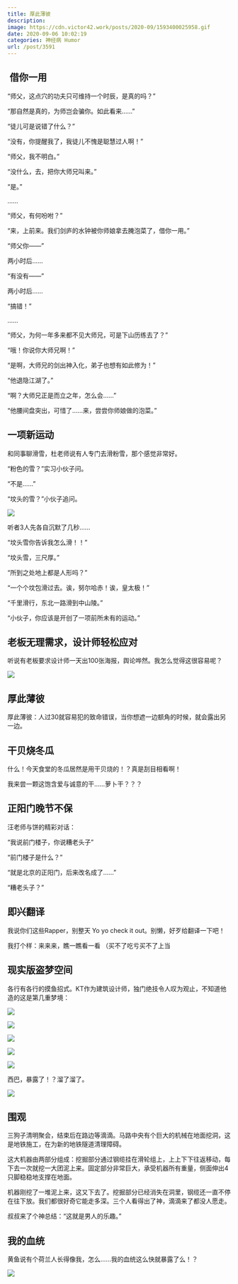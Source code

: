 ```yaml
---
title: 厚此薄彼
description: 
image: https://cdn.victor42.work/posts/2020-09/1593400025958.gif
date: 2020-09-06 10:02:19
categories: 神经病 Humor
url: /post/3591
---
```


##  借你一用


“师父，这点穴的功夫只可维持一个时辰，是真的吗？”

“那自然是真的，为师岂会骗你。如此看来……”

“徒儿可是说错了什么？”

“没有，你提醒我了，我徒儿不愧是聪慧过人啊！”

“师父，我不明白。”

“没什么，去，把你大师兄叫来。”

“是。”

……

“师父，有何吩咐？”

“来，上前来。我们剑庐的水钟被你师娘拿去腌泡菜了，借你一用。”

“师父你——”

两小时后……

“有没有——”

两小时后……

“搞错！”

……

“师父，为何一年多来都不见大师兄，可是下山历练去了？”

“哦！你说你大师兄啊！”

“是啊，大师兄的剑出神入化，弟子也想有如此修为！”

“他退隐江湖了。”

“啊？大师兄正是而立之年，怎么会……”

“他腰间盘突出，可惜了……来，尝尝你师娘做的泡菜。”


## 一项新运动


和同事聊滑雪，杜老师说有人专门去滑粉雪，那个感觉非常好。

“粉色的雪？”实习小伙子问。

“不是……”

“坟头的雪？”小伙子追问。

![](https://cdn.victor42.work/posts/2020-09/坟园雪-12260420.jpg)

听者3人先各自沉默了几秒……

“坟头雪你告诉我怎么滑！！”

“坟头雪，三尺厚。”

“所到之处地上都是人形吗？”

“一个个坟包滑过去。诶，努尔哈赤！诶，皇太极！”

“千里滑行，东北一路滑到中山陵。”

“小伙子，你应该是开创了一项前所未有的运动。”



## 老板无理需求，设计师轻松应对

听说有老板要求设计师一天出100张海报，舆论哗然。我怎么觉得这很容易呢？

![](https://cdn.victor42.work/posts/2020-09/screenshot_20200106_215513.jpg)

## 厚此薄彼

厚此薄彼：人过30就容易犯的致命错误，当你想遮一边额角的时候，就会露出另一边。 


## 干贝烧冬瓜

什么！今天食堂的冬瓜居然是用干贝烧的！？真是刮目相看啊！

我来尝一颗这饱含爱与诚意的干……萝卜干？？？


## 正阳门晚节不保

汪老师与饼的精彩对话：

“我说前门楼子，你说糟老头子”

“前门楼子是什么？”

“就是北京的正阳门，后来改名成了……”

“糟老头子？”


## 即兴翻译

我说你们这些Rapper，别整天 Yo yo check it out。别懒，好歹给翻译一下吧！

我打个样：来来来，瞧一瞧看一看 （买不了吃亏买不了上当


## 现实版盗梦空间

各行有各行的摸鱼招式。KT作为建筑设计师，独门绝技令人叹为观止，不知道他造的这是第几重梦境：

![](https://cdn.victor42.work/posts/2020-09/mmexport1593398859570.png)

![](https://cdn.victor42.work/posts/2020-09/mmexport1593398867695.png)

![](https://cdn.victor42.work/posts/2020-09/mmexport1593398874383.png)

![](https://cdn.victor42.work/posts/2020-09/mmexport1593398881771.png)

![](https://cdn.victor42.work/posts/2020-09/mmexport1593398888070.png)

西巴，暴露了！？溜了溜了。

![](https://cdn.victor42.work/posts/2020-09/1593400025958.gif)

## 围观

三狗子清明聚会，结束后在路边等滴滴。马路中央有个巨大的机械在地面挖洞，这是地铁施工，在为新的地铁隧道清理障碍。

这大机器由两部分组成：挖掘部分通过钢缆挂在滑轮组上，上上下下往返移动，每下去一次就挖一大团泥上来。固定部分非常巨大，承受机器所有重量，侧面伸出4只脚稳稳地支撑在地面。

机器刚挖了一堆泥上来，这又下去了。挖掘部分已经消失在洞里，钢缆还一直不停在往下放。我们都很好奇它能走多深。三个人看得出了神，滴滴来了都没人愿走。

叔叔来了个神总结：“这就是男人的乐趣。”


## 我的血统

黄鱼说有个荷兰人长得像我，怎么……我的血统这么快就暴露了么！？

![](https://cdn.victor42.work/posts/2020-09/screenshot_20200710_203254.png)


